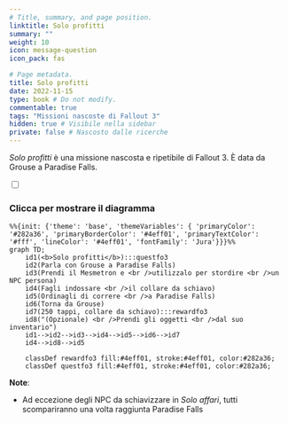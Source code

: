 ```yaml
---
# Title, summary, and page position.
linktitle: Solo profitti
summary: ""
weight: 10
icon: message-question
icon_pack: fas

# Page metadata.
title: Solo profitti
date: 2022-11-15
type: book # Do not modify.
commentable: true
tags: "Missioni nascoste di Fallout 3"
hidden: true # Visibile nella sidebar
private: false # Nascosto dalle ricerche
---
```


<div class="fo3">

*Solo profitti* è una missione nascosta e ripetibile di Fallout 3. È data da Grouse a Paradise Falls.



<section class="chart-collapse">
<input type="checkbox" name="collapse2" id="handle2">
<h3 class="handle">
<label for="handle2">Clicca per mostrare il diagramma</label>
</h3>
<div class="content">

```mermaid
%%{init: {'theme': 'base', 'themeVariables': { 'primaryColor': '#282a36', 'primaryBorderColor': '#4eff01', 'primaryTextColor': '#fff', 'lineColor': '#4eff01', 'fontFamily': 'Jura'}}}%%
graph TD;
    id1(<b>Solo profitti</b>):::questfo3
    id2(Parla con Grouse a Paradise Falls)
    id3(Prendi il Mesmetron e <br />utilizzalo per stordire <br />un NPC persona)
    id4(Fagli indossare <br />il collare da schiavo)
    id5(Ordinagli di correre <br />a Paradise Falls)
    id6(Torna da Grouse)
    id7(250 tappi, collare da schiavo):::rewardfo3
    id8("(Opzionale) <br />Prendi gli oggetti <br />dal suo inventario")
    id1-->id2-->id3-->id4-->id5-->id6-->id7
    id4-->id8-->id5
    
    classDef rewardfo3 fill:#4eff01, stroke:#4eff01, color:#282a36;
    classDef questfo3 fill:#4eff01, stroke:#4eff01, color:#282a36;
```

</div>
</section>

**Note**:
- Ad eccezione degli NPC da schiavizzare in *Solo affari*, tutti scompariranno una volta raggiunta Paradise Falls


</div>